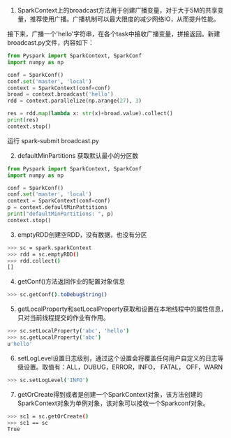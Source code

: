 1. SparkContext上的broadcast方法用于创建广播变量，对于大于5M的共享变量，推荐使用广播。广播机制可以最大限度的减少网络IO，从而提升性能。

接下来，广播一个'hello'字符串，在各个task中接收广播变量，拼接返回。新建broadcast.py文件，内容如下：

```python
from Pyspark import SparkContext, SparkConf
import numpy as np

conf = SparkConf()
conf.set('master', 'local')
context = SparkContext(conf=conf)
broad = context.broadcast('hello')
rdd = context.parallelize(np.arange(27), 3)

res = rdd.map(lambda x: str(x)+broad.value).collect()
print(res)
context.stop()

```
运行 spark-submit broadcast.py

2. defaultMinPartitions 获取默认最小的分区数
```python
from Pyspark import SparkContext, SparkConf
import numpy as np

conf = SparkConf()
conf.set('master', 'local')
context = SparkContext(conf=conf)
p = context.defaultMinPattitions
print("defaultMinPartitions: ", p)
context.stop()

```

3. emptyRDD创建空RDD，没有数据，也没有分区
```bash
>>> sc = spark.sparkContext
>>> rdd = sc.emptyRDD()
>>> rdd.collect()
[]

```

4. getConf()方法返回作业的配置对象信息
```bash
>>> sc.getConf().toDebugString()
```

5. getLocalProperty和setLocalProperty获取和设置在本地线程中的属性信息，只对当前线程提交的作业有作用。
```bash
>>> sc.setLocalProperty('abc', 'hello')
>>> sc.getLocalProperty('abc')
u'hello'

```

6. setLogLevel设置日志级别，通过这个设置会将覆盖任何用户自定义的日志等级设置。取值有：ALL，DUBUG，ERROR，INFO， FATAL， OFF，WARN
```bash
>>> sc.setLogLevel('INFO')
```

7. getOrCreate得到或者是创建一个SparkContext对象，该方法创建的SparkContext对象为单例对象，该对象可以接收一个Sparkconf对象。
```bash
>>> sc1 = sc.getOrCreate()
>>> sc1 == sc
True

```